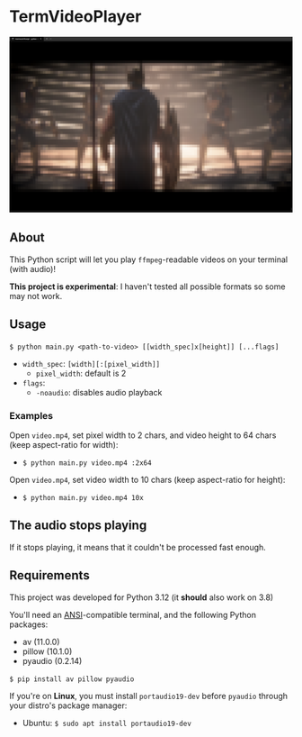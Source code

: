 # TermVideoPlayer

![](preview.png)

## About

This Python script will let you play `ffmpeg`-readable videos on your terminal (with audio)!

**This project is experimental**: I haven't tested all possible formats so some may not work.

## Usage

`$ python main.py <path-to-video> [[width_spec]x[height]] [...flags]`
- `width_spec`: `[width][:[pixel_width]]`
  - `pixel_width`: default is 2
- `flags`:
  - `-noaudio`: disables audio playback

### Examples

Open `video.mp4`, set pixel width to 2 chars, and video height to 64 chars (keep aspect-ratio for width):
- `$ python main.py video.mp4 :2x64`

Open `video.mp4`, set video width to 10 chars (keep aspect-ratio for height):
- `$ python main.py video.mp4 10x`

## The audio stops playing

If it stops playing, it means that it couldn't be processed fast enough.

## Requirements

This project was developed for Python 3.12 (it **should** also work on 3.8)

You'll need an [ANSI](https://en.wikipedia.org/wiki/ANSI_escape_code)-compatible terminal, and the following Python packages:
- av (11.0.0)
- pillow (10.1.0)
- pyaudio (0.2.14)

`$ pip install av pillow pyaudio`

If you're on **Linux**, you must install `portaudio19-dev` before `pyaudio` through your distro's package manager:
- Ubuntu: `$ sudo apt install portaudio19-dev`
